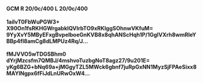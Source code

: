 #### GCM R 20/0c/400 L 20/0c/400
**1aiIvT0FbWuPGW3+**<br/>**X90On1fsRKHGWrgabkIQVIrbTO9xRKlggSOhnwVKfuM=**<br/>**9YyXvY5MByEFxgBvpelboeGnKVB8x8qhANScHqh1P/1GgIVXrh8wmRIeYBBp4fI8amCg8dLMPUz4Rq/J...**<br/><br/>
**fMJVVO5wTDGSBhm0**<br/>**dYrjMzcsfm7QMBJ/4mshvoTuzbgNoT8agz27/9u201E=**<br/>**yKg6BZG+bNq69a+jMGgyTZL5MWck6gbnf7juRpGxNN1MyzSjFPAeSixx8MAYINgpx6fFiJdLnURwOxW4...**